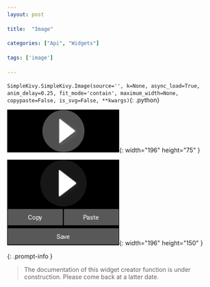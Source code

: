 ```yaml
---
layout: post

title:  "Image"

categories: ["Api", "Widgets"]

tags: ['image']

---
```

`SimpleKivy.SimpleKivy.Image(source='', k=None, async_load=True, anim_delay=0.25, fit_mode='contain', maximum_width=None, copypaste=False, is_svg=False, **kwargs)`{: .python}


![Image.png](assets/img/docs/Image.png){: width="196" height="75" }

![Image.2.png](assets/img/docs/Image.2.png){: width="196" height="150" }


{: .prompt-info }

> The documentation of this widget creator function is under construction. Please come back at a latter date.
